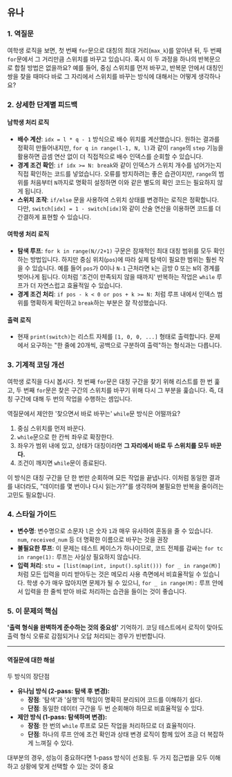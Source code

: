 ## 유나 

### 1. 역질문

여학생 로직을 보면, 첫 번째 `for`문으로 대칭의 최대 거리(`max_k`)를 알아낸 뒤, 두 번째 `for`문에서 그 거리만큼 스위치를 바꾸고 있습니다. 혹시 이 두 과정을 하나의 반복문으로 합칠 방법은 없을까요? 예를 들어, 중심 스위치를 먼저 바꾸고, 반복문 안에서 대칭인 쌍을 찾을 때마다 바로 그 자리에서 스위치를 바꾸는 방식에 대해서는 어떻게 생각하나요? 



### 2. 상세한 단계별 피드백

#### 남학생 처리 로직

-   **배수 계산**: `idx = l * q - 1` 방식으로 배수 위치를 계산했습니다. 원하는 결과를 정확히 만들어내지만, `for q in range(l-1, N, l)`과 같이 `range`의 `step` 기능을 활용하면 곱셈 연산 없이 더 직접적으로 배수 인덱스를 순회할 수 있습니다.
-   **경계 조건 확인**: `if idx >= N: break`와 같이 인덱스가 스위치 개수를 넘어가는지 직접 확인하는 코드를 넣었습니다. 오류를 방지하려는 좋은 습관이지만, `range`의 범위를 처음부터 `N`까지로 명확히 설정하면 이와 같은 별도의 확인 코드는 필요하지 않게 됩니다.
-   **스위치 조작**: `if/else` 문을 사용하여 스위치 상태를 변경하는 로직은 정확합니다. 다만, `switch[idx] = 1 - switch[idx]`와 같이 산술 연산을 이용하면 코드를 더 간결하게 표현할 수 있습니다.

#### 여학생 처리 로직

-   **탐색 루프**: `for k in range(N//2+1)` 구문은 잠재적인 최대 대칭 범위를 모두 확인하는 방법입니다. 하지만 중심 위치(`pos`)에 따라 실제 탐색이 필요한 범위는 훨씬 작을 수 있습니다. 예를 들어 `pos`가 0이나 `N-1` 근처라면 `k`는 금방 0 또는 `N`의 경계를 벗어나게 됩니다. 이처럼 '조건이 만족되지 않을 때까지' 반복하는 작업은 `while` 루프가 더 자연스럽고 효율적일 수 있습니다.
-   **경계 조건 처리**: `if pos - k < 0 or pos + k >= N:` 처럼 루프 내에서 인덱스 범위를 명확하게 확인하고 `break`하는 부분은 잘 작성했습니다.

#### 출력 로직

-   현재 `print(switch)`는 리스트 자체를 `[1, 0, 0, ...]` 형태로 출력합니다. 문제에서 요구하는 "한 줄에 20개씩, 공백으로 구분하여 출력"하는 형식과는 다릅니다. 



### 3. 기계적 코딩 개선

여학생 로직을 다시 봅시다. 첫 번째 `for`문은 대칭 구간을 찾기 위해 리스트를 한 번 훑고, 두 번째 `for`문은 찾은 구간의 스위치를 바꾸기 위해 다시 그 부분을 훑습니다. 즉, 대칭 구간에 대해 두 번의 작업을 수행하는 셈입니다.

역질문에서 제안한 '찾으면서 바로 바꾸는' `while`문 방식은 어떨까요?
1.  중심 스위치를 먼저 바꾼다.
2.  `while`문으로 한 칸씩 좌우로 확장한다.
3.  좌우가 범위 내에 있고, 상태가 대칭이라면 **그 자리에서 바로 두 스위치를 모두 바꾼다.**
4.  조건이 깨지면 `while`문이 종료된다.

이 방식은 대칭 구간을 단 한 번만 순회하며 모든 작업을 끝냅니다. 이처럼 동일한 결과를 내더라도, "데이터를 몇 번이나 다시 읽는가?"를 생각하며 불필요한 반복을 줄이려는 고민도 필요합니다.



### 4. 스타일 가이드

-   **변수명**: 변수명으로 소문자 `l`은 숫자 `1`과 매우 유사하여 혼동을 줄 수 있습니다. `num`, `received_num` 등 더 명확한 이름으로 바꾸는 것을 권장
-   **불필요한 루프**: 이 문제는 테스트 케이스가 하나이므로, 코드 전체를 감싸는 `for tc in range(1):` 루프는 사실상 필요하지 않습니다.
-   **입력 처리**: `stu = [list(map(int, input().split())) for _ in range(M)]` 처럼 모든 입력을 미리 받아두는 것은 메모리 사용 측면에서 비효율적일 수 있습니다. 학생 수가 매우 많아지면 문제가 될 수 있으니, `for _ in range(M):` 루프 안에서 입력을 한 줄씩 받아 바로 처리하는 습관을 들이는 것이 좋습니다.



### 5. 이 문제의 핵심

**'출력 형식을 완벽하게 준수하는 것의 중요성'**  기억하기. 코딩 테스트에서 로직이 맞아도 출력 형식 오류로 감점되거나 오답 처리되는 경우가 빈번합니다. 



---



#### 역질문에 대한 해설

두 방식의 장단점
-   **유나님 방식 (2-pass: 탐색 후 변경):**
    -   **장점**: '탐색'과 '실행'의 책임이 명확히 분리되어 코드를 이해하기 쉽다.
    -   **단점**: 동일한 데이터 구간을 두 번 순회해야 하므로 비효율적일 수 있다.
-   **제안 방식 (1-pass: 탐색하며 변경):**
    -   **장점**: 한 번의 `while` 루프로 모든 작업을 처리하므로 더 효율적이다.
    -   **단점**: 하나의 루프 안에 조건 확인과 상태 변경 로직이 함께 있어 조금 더 복잡하게 느껴질 수 있다.

대부분의 경우, 성능이 중요하다면 1-pass 방식이 선호됨. 두 가지 접근법을 모두 이해하고 상황에 맞게 선택할 수 있는 것이 중요